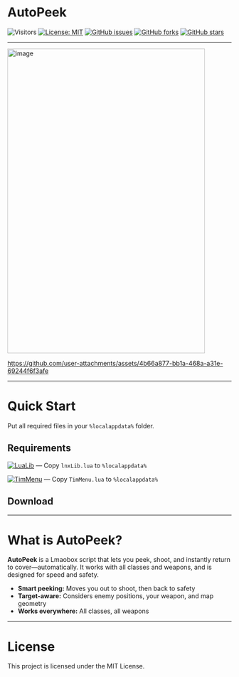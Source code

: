 # AutoPeek

![Visitors](https://api.visitorbadge.io/api/visitors?path=https%3A%2F%2Fgithub.com%2Ftitaniummachine1%2FAutoPeek&label=Visitors&countColor=%23263759&style=plastic)
[![License: MIT](https://img.shields.io/badge/License-MIT-yellow.svg)](https://opensource.org/licenses/MIT)
[![GitHub issues](https://img.shields.io/github/issues/titaniummachine1/AutoPeek.svg)](https://github.com/titaniummachine1/AutoPeek/issues)
[![GitHub forks](https://img.shields.io/github/forks/titaniummachine1/AutoPeek.svg)](https://github.com/titaniummachine1/AutoPeek/network)
[![GitHub stars](https://img.shields.io/github/stars/titaniummachine1/AutoPeek.svg)](https://github.com/titaniummachine1/AutoPeek/stargazers)

---

<img width="444" height="686" alt="image" src="https://github.com/user-attachments/assets/ef8d8085-6d36-474c-83b8-209c31a6bd86" />

https://github.com/user-attachments/assets/4b66a877-bb1a-468a-a31e-69244f6f3afe

---

# Quick Start

Put all required files in your `%localappdata%` folder.

## Requirements

[![LuaLib](https://img.shields.io/badge/Download-Latest-blue?style=for-the-badge&logo=download)](https://github.com/lnx00/Lmaobox-Library/releases/latest/) — Copy `lnxLib.lua` to `%localappdata%`

[![TimMenu](https://img.shields.io/badge/Download-TimMenu.lua-blue?style=for-the-badge&logo=github)](https://github.com/titaniummachine1/TimMenu/blob/main/TimMenu.lua) — Copy `TimMenu.lua` to `%localappdata%`

## Download

<!-- Download badge will be added here once a release is published. -->

---

# What is AutoPeek?

**AutoPeek** is a Lmaobox script that lets you peek, shoot, and instantly return to cover—automatically. It works with all classes and weapons, and is designed for speed and safety.

- **Smart peeking:** Moves you out to shoot, then back to safety
- **Target-aware:** Considers enemy positions, your weapon, and map geometry
- **Works everywhere:** All classes, all weapons

---

# License

This project is licensed under the MIT License.
